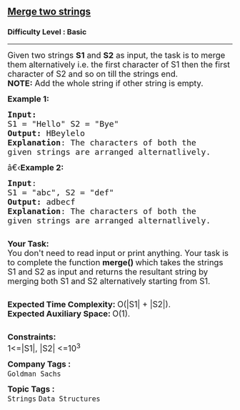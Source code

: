<h2><a href="https://practice.geeksforgeeks.org/problems/merge-two-strings2736/1">Merge two strings</a></h2><h3>Difficulty Level : Basic</h3><hr><div class="problems_problem_content__Xm_eO"><p><span style="font-size:18px">Given two&nbsp;strings <strong>S1</strong> and <strong>S2</strong> as input, the task is to merge them alternatively i.e. the first character of S1&nbsp;then the first character of S2 and so on till the strings end.</span><br>
<span style="font-size:18px"><strong>NOTE:</strong>&nbsp;Add the whole string if other string is empty.</span></p>

<p><span style="font-size:18px"><strong>Example 1:</strong></span></p>

<pre><span style="font-size:18px"><strong>Input:</strong>
S1 = "Hello" S2 = "Bye"
<strong>Output:</strong> HBeylelo
<strong>Explanation</strong>: The characters of both the 
given strings are arranged alternatlively.</span>
</pre>

<p><span style="font-size:18px">â€‹<strong>Example 2:</strong></span></p>

<pre><span style="font-size:18px"><strong>Input</strong>: 
S1 = "abc", S2 = "def"
<strong>Output:</strong> adbecf
<strong>Explanation</strong>: The characters of both the
given strings are arranged alternatlively.
</span></pre>

<p><br>
<span style="font-size:18px"><strong>Your Task:</strong><br>
You don't need to read input or print anything. Your task is to complete the function&nbsp;<strong>merge()&nbsp;</strong>which takes the strings S1 and S2 as input and returns the resultant string by merging both S1 and S2 alternatively starting from S1.</span></p>

<p><br>
<span style="font-size:18px"><strong>Expected Time Complexity:&nbsp;</strong>O(|S1| + |S2|).<br>
<strong>Expected Auxiliary Space:&nbsp;</strong>O(1).</span></p>

<p><br>
<span style="font-size:18px"><strong>Constraints:</strong><br>
1&lt;=|S1|, |S2| &lt;=10<sup>3</sup></span></p>
</div><p><span style=font-size:18px><strong>Company Tags : </strong><br><code>Goldman Sachs</code>&nbsp;<br><p><span style=font-size:18px><strong>Topic Tags : </strong><br><code>Strings</code>&nbsp;<code>Data Structures</code>&nbsp;